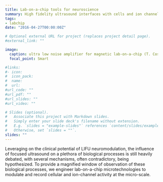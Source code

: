 ```yaml
---
title: Lab-on-a-chip tools for neuroscience
summary: High fidelity ultrasound interfaces with cells and ion channels.
tags:
- labchip
date: "2016-04-27T00:00:00Z"

# Optional external URL for project (replaces project detail page).
#external_link: ""

image:
  caption: ultra low noise amplifier for magnetic lab-on-a-chip (T. Costa _et al_, TBioCAS 2016) 
  focal_point: Smart

#links:
#- icon: 
#  icon_pack: 
#  name: 
#  url: 
#url_code: ""
#url_pdf: ""
#url_slides: ""
#url_video: ""

# Slides (optional).
#   Associate this project with Markdown slides.
#   Simply enter your slide deck's filename without extension.
#   E.g. `slides = "example-slides"` references `content/slides/example-slides.md`.
#   Otherwise, set `slides = ""`.
slides: ""
---
```


Leveraging on the clinical potential of LIFU neuromodulation, the influence of focused ultrasound on a plethora of biological processes is still heavily debated, with several mechanisms, often contradictory, being hypothesized. To provide a magnified window of observation of these biological processes, we engineer lab-on-a-chip microtechnologies to modulate and record cellular and ion-channel activity at the micro-scale.
